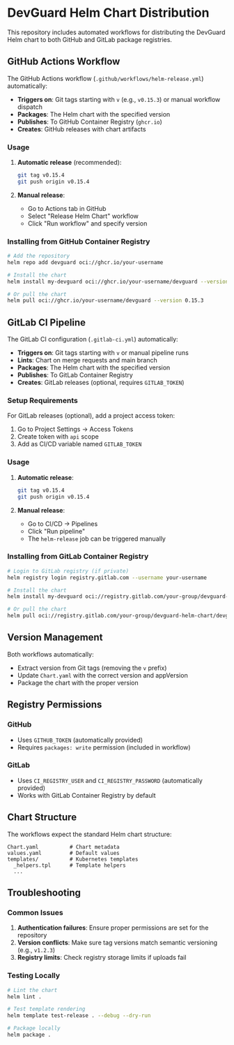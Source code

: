 # DevGuard Helm Chart Distribution

This repository includes automated workflows for distributing the DevGuard Helm chart to both GitHub and GitLab package registries.

## GitHub Actions Workflow

The GitHub Actions workflow (`.github/workflows/helm-release.yml`) automatically:

- **Triggers on**: Git tags starting with `v` (e.g., `v0.15.3`) or manual workflow dispatch
- **Packages**: The Helm chart with the specified version
- **Publishes**: To GitHub Container Registry (`ghcr.io`)
- **Creates**: GitHub releases with chart artifacts

### Usage

1. **Automatic release** (recommended):
   ```bash
   git tag v0.15.4
   git push origin v0.15.4
   ```

2. **Manual release**:
   - Go to Actions tab in GitHub
   - Select "Release Helm Chart" workflow
   - Click "Run workflow" and specify version

### Installing from GitHub Container Registry

```bash
# Add the repository
helm repo add devguard oci://ghcr.io/your-username

# Install the chart
helm install my-devguard oci://ghcr.io/your-username/devguard --version 0.15.3

# Or pull the chart
helm pull oci://ghcr.io/your-username/devguard --version 0.15.3
```

## GitLab CI Pipeline

The GitLab CI configuration (`.gitlab-ci.yml`) automatically:

- **Triggers on**: Git tags starting with `v` or manual pipeline runs
- **Lints**: Chart on merge requests and main branch
- **Packages**: The Helm chart with the specified version
- **Publishes**: To GitLab Container Registry
- **Creates**: GitLab releases (optional, requires `GITLAB_TOKEN`)

### Setup Requirements

For GitLab releases (optional), add a project access token:
1. Go to Project Settings → Access Tokens
2. Create token with `api` scope
3. Add as CI/CD variable named `GITLAB_TOKEN`

### Usage

1. **Automatic release**:
   ```bash
   git tag v0.15.4
   git push origin v0.15.4
   ```

2. **Manual release**:
   - Go to CI/CD → Pipelines
   - Click "Run pipeline"
   - The `helm-release` job can be triggered manually

### Installing from GitLab Container Registry

```bash
# Login to GitLab registry (if private)
helm registry login registry.gitlab.com --username your-username

# Install the chart
helm install my-devguard oci://registry.gitlab.com/your-group/devguard-helm-chart/devguard --version 0.15.3

# Or pull the chart
helm pull oci://registry.gitlab.com/your-group/devguard-helm-chart/devguard --version 0.15.3
```

## Version Management

Both workflows automatically:
- Extract version from Git tags (removing the `v` prefix)
- Update `Chart.yaml` with the correct version and appVersion
- Package the chart with the proper version

## Registry Permissions

### GitHub
- Uses `GITHUB_TOKEN` (automatically provided)
- Requires `packages: write` permission (included in workflow)

### GitLab
- Uses `CI_REGISTRY_USER` and `CI_REGISTRY_PASSWORD` (automatically provided)
- Works with GitLab Container Registry by default

## Chart Structure

The workflows expect the standard Helm chart structure:
```
Chart.yaml          # Chart metadata
values.yaml         # Default values
templates/          # Kubernetes templates
  _helpers.tpl      # Template helpers
  ...
```

## Troubleshooting

### Common Issues

1. **Authentication failures**: Ensure proper permissions are set for the repository
2. **Version conflicts**: Make sure tag versions match semantic versioning (e.g., `v1.2.3`)
3. **Registry limits**: Check registry storage limits if uploads fail

### Testing Locally

```bash
# Lint the chart
helm lint .

# Test template rendering
helm template test-release . --debug --dry-run

# Package locally
helm package .
```
